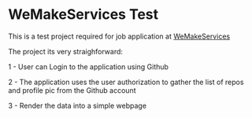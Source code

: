 # WeMakeServices Test

This is a test project required for job application at [WeMakeServices](https://wemake.services/)

The project its very straighforward:

1 - User can Login to the application using Github

2 - The application uses the user authorization to gather the list of repos and profile pic from the Github account

3 - Render the data into a simple webpage
